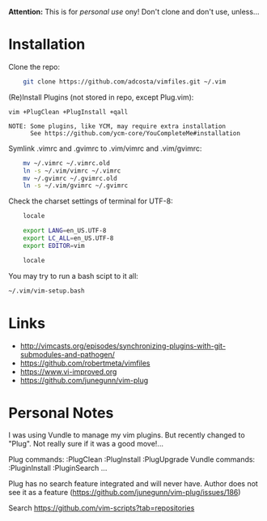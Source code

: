 

**Attention:** This is for _personal use_ ony! Don't clone and don't use, unless...


Installation
============

Clone the repo:

```bash
    git clone https://github.com/adcosta/vimfiles.git ~/.vim
```

(Re)Install Plugins (not stored in repo, except Plug.vim):

    vim +PlugClean +PlugInstall +qall

    NOTE: Some plugins, like YCM, may require extra installation
          See https://github.com/ycm-core/YouCompleteMe#installation

Symlink .vimrc and .gvimrc to .vim/vimrc and .vim/gvimrc:

```bash
    mv ~/.vimrc ~/.vimrc.old
    ln -s ~/.vim/vimrc ~/.vimrc
    mv ~/.gvimrc ~/.gvimrc.old
    ln -s ~/.vim/gvimrc ~/.gvimrc
```

Check the charset settings of terminal for UTF-8:

```bash
    locale 

    export LANG=en_US.UTF-8
    export LC_ALL=en_US.UTF-8
    export EDITOR=vim

    locale
```

You may try to run a bash scipt to it all:

```bash
~/.vim/vim-setup.bash
```

 Links
 =====

  -  http://vimcasts.org/episodes/synchronizing-plugins-with-git-submodules-and-pathogen/
  -  https://github.com/robertmeta/vimfiles
  -  https://www.vi-improved.org
  -  https://github.com/junegunn/vim-plug

 Personal Notes
 ==============

 I was using Vundle to manage my vim plugins. But recently changed to "Plug".
 Not really sure if it was a good move!...

 Plug commands:  :PlugClean  :PlugInstall :PlugUpgrade
 Vundle commands:    :PluginInstall :PluginSearch ...

 Plug has no search feature integrated and will never have. Author does not see
 it as a feature (https://github.com/junegunn/vim-plug/issues/186)

 Search https://github.com/vim-scripts?tab=repositories


